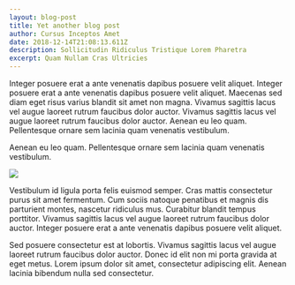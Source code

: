 ```yaml
---
layout: blog-post
title: Yet another blog post
author: Cursus Inceptos Amet
date: 2018-12-14T21:08:13.611Z
description: Sollicitudin Ridiculus Tristique Lorem Pharetra
excerpt: Quam Nullam Cras Ultricies
---
```

Integer posuere erat a ante venenatis dapibus posuere velit aliquet. Integer posuere erat a ante venenatis dapibus posuere velit aliquet. Maecenas sed diam eget risus varius blandit sit amet non magna. Vivamus sagittis lacus vel augue laoreet rutrum faucibus dolor auctor. Vivamus sagittis lacus vel augue laoreet rutrum faucibus dolor auctor. Aenean eu leo quam. Pellentesque ornare sem lacinia quam venenatis vestibulum.Aenean eu leo quam. Pellentesque ornare sem lacinia quam venenatis vestibulum. 

![](/assets/images/uploads/gelsenkirchen_nordstern.jpg)

Vestibulum id ligula porta felis euismod semper. Cras mattis consectetur purus sit amet fermentum. Cum sociis natoque penatibus et magnis dis parturient montes, nascetur ridiculus mus. Curabitur blandit tempus porttitor. Vivamus sagittis lacus vel augue laoreet rutrum faucibus dolor auctor. Integer posuere erat a ante venenatis dapibus posuere velit aliquet.Sed posuere consectetur est at lobortis. Vivamus sagittis lacus vel augue laoreet rutrum faucibus dolor auctor. Donec id elit non mi porta gravida at eget metus. Lorem ipsum dolor sit amet, consectetur adipiscing elit. Aenean lacinia bibendum nulla sed consectetur.

